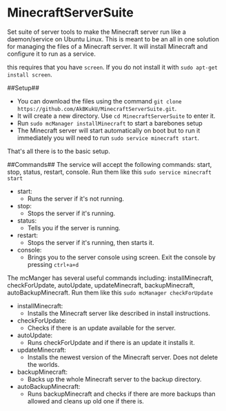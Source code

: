 MinecraftServerSuite
====================

Set suite of server tools to make the Minecraft server run like a daemon/service on Ubuntu Linux. This is meant to be an all in one solution for managing the files of a Minecraft server. It will install Minecraft and configure it to run as a service. 

this requires that you have `screen`. If you do not install it with `sudo apt-get install screen`.

##Setup##

 - You can download the files using the command `git clone https://github.com/AkBKukU/MinecraftServerSuite.git`. 
 - It will create a new directory. Use `cd MinecraftServerSuite` to enter it.
 - Run `sudo mcManager installMinecraft` to start a barebones setup
 - The Minecraft server will start automatically on boot but to run it immediately you will need to run `sudo service minecraft start`. 

That's all there is to the basic setup. 

##Commands##
The service will accept the following commands: start, stop, status, restart, console. Run them like this `sudo service minecraft start`

 - start:
	 - Runs the server if it's not running.
 - stop:
	 - Stops the server if it's running.
 - status:
	 - Tells you if the server is running.
 - restart:
	 - Stops the server if it's running, then starts it.
 - console:
	 - Brings you to the server console using screen. Exit the console by pressing `ctrl+a+d`


The mcManger has several useful commands including: installMinecraft, checkForUpdate, autoUpdate, updateMinecraft, backupMinecraft, autoBackupMinecraft. Run them like this `sudo mcManager checkForUpdate`

 - installMinecraft:
	 - Installs the Minecraft server like described in install instructions.
 - checkForUpdate:
	 - Checks if there is an update available for the server.
 - autoUpdate:
	 - Runs checkForUpdate and if there is an update it installs it.
 - updateMinecraft:
	 - Installs the newest version of the Minecraft server. Does not delete the worlds.
 - backupMinecraft:
	 - Backs up the whole Minecraft server to the backup directory.
 - autoBackupMinecraft:
	 - Runs backupMinecraft and checks if there are more backups than allowed and cleans up old one if there is.